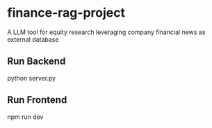 # finance-rag-project
A LLM tool for equity research leveraging company financial news as external database


## Run Backend
python server.py

## Run Frontend

npm run dev